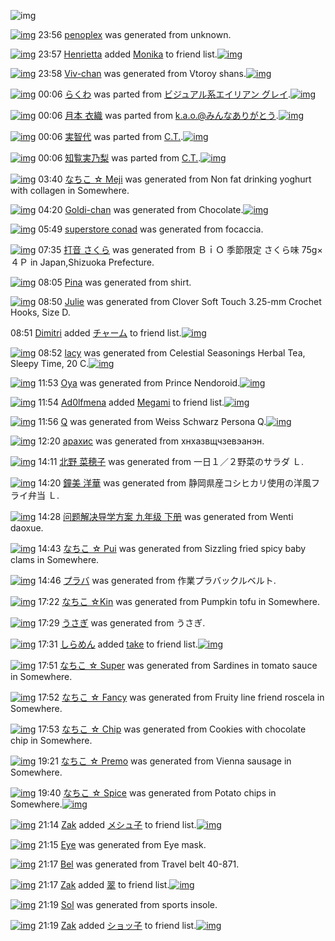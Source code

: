 ![img](http://gdrive-cdn.herokuapp.com/537b65a5bc09f0000721dda7/512px-barcode.png)

[![img](http://www.deviantsart.com/a95phi.png)](http://www.barcodekanojo.com/kanojo/3192834/penoplex) 23:56 [penoplex](http://www.barcodekanojo.com/kanojo/3192834/penoplex) was generated from unknown.

[![img](http://www.deviantsart.com/3ifgcdt.jpeg)](http://www.barcodekanojo.com/user/428746/Henrietta) 23:57 [Henrietta](http://www.barcodekanojo.com/user/428746/Henrietta) added [Monika](http://www.barcodekanojo.com/kanojo/3038604/Monika) to friend list.[![img](http://www.deviantsart.com/2vu1r0v.png)](http://www.barcodekanojo.com/kanojo/3038604/Monika) 

[![img](http://www.deviantsart.com/2li5n77.png)](http://www.barcodekanojo.com/kanojo/3192835/Viv-chan) 23:58 [Viv-chan](http://www.barcodekanojo.com/kanojo/3192835/Viv-chan) was generated from Vtoroy shans.[![img](http://www.deviantsart.com/1n5ct0t.jpeg)](http://www.barcodekanojo.com/product_images/barcode/6018346/1424357837/Vtoroy%20shans.jpg) 

[![img](http://www.deviantsart.com/1c06dt6.png)](http://www.barcodekanojo.com/kanojo/3191878/%E3%82%89%E3%81%8F%E3%82%8F) 00:06 [らくわ](http://www.barcodekanojo.com/kanojo/3191878/%E3%82%89%E3%81%8F%E3%82%8F) was parted from [ビジュアル系エイリアン グレイ](http://www.barcodekanojo.com/kanojo/3191878/%E3%82%89%E3%81%8F%E3%82%8F).[![img](http://www.deviantsart.com/kj51e0.jpeg)](http://www.barcodekanojo.com/user/441/%E3%83%93%E3%82%B8%E3%83%A5%E3%82%A2%E3%83%AB%E7%B3%BB%E3%82%A8%E3%82%A4%E3%83%AA%E3%82%A2%E3%83%B3%20%E3%82%B0%E3%83%AC%E3%82%A4) 

[![img](http://www.deviantsart.com/3fraa1f.png)](http://www.barcodekanojo.com/kanojo/2523640/%E6%9C%88%E6%9C%AC%20%E8%A1%A3%E7%B9%94) 00:06 [月本 衣織](http://www.barcodekanojo.com/kanojo/2523640/%E6%9C%88%E6%9C%AC%20%E8%A1%A3%E7%B9%94) was parted from [k.a.o.@みんなありがとう](http://www.barcodekanojo.com/kanojo/2523640/%E6%9C%88%E6%9C%AC%20%E8%A1%A3%E7%B9%94).[![img](http://www.deviantsart.com/1ne7497.jpeg)](http://www.barcodekanojo.com/user/30944/k.a.o.%40%E3%81%BF%E3%82%93%E3%81%AA%E3%81%82%E3%82%8A%E3%81%8C%E3%81%A8%E3%81%86) 

[![img](http://www.deviantsart.com/et6tap.png)](http://www.barcodekanojo.com/kanojo/2320191/%E5%AE%9F%E6%99%BA%E4%BB%A3) 00:06 [実智代](http://www.barcodekanojo.com/kanojo/2320191/%E5%AE%9F%E6%99%BA%E4%BB%A3) was parted from [C.T.](http://www.barcodekanojo.com/kanojo/2320191/%E5%AE%9F%E6%99%BA%E4%BB%A3).[![img](http://www.deviantsart.com/fhrc6a.jpeg)](http://www.barcodekanojo.com/user/272165/C.T.) 

[![img](http://www.deviantsart.com/2clp6fq.png)](http://www.barcodekanojo.com/kanojo/2220219/%E7%9F%A5%E8%A6%A7%E5%AE%9F%E4%B9%83%E6%A2%A8) 00:06 [知覧実乃梨](http://www.barcodekanojo.com/kanojo/2220219/%E7%9F%A5%E8%A6%A7%E5%AE%9F%E4%B9%83%E6%A2%A8) was parted from [C.T.](http://www.barcodekanojo.com/kanojo/2220219/%E7%9F%A5%E8%A6%A7%E5%AE%9F%E4%B9%83%E6%A2%A8).[![img](http://www.deviantsart.com/fhrc6a.jpeg)](http://www.barcodekanojo.com/user/272165/C.T.) 

[![img](http://www.deviantsart.com/2bmpaon.png)](http://www.barcodekanojo.com/kanojo/3192836/%E3%81%AA%E3%81%A1%E3%81%93%20%E2%98%86%20Meji) 03:40 [なちこ ☆ Meji](http://www.barcodekanojo.com/kanojo/3192836/%E3%81%AA%E3%81%A1%E3%81%93%20%E2%98%86%20Meji) was generated from Non fat drinking yoghurt with collagen in Somewhere.

[![img](http://www.deviantsart.com/2kmh42v.png)](http://www.barcodekanojo.com/kanojo/3192837/Goldi-chan) 04:20 [Goldi-chan](http://www.barcodekanojo.com/kanojo/3192837/Goldi-chan) was generated from Chocolate.[![img](http://www.deviantsart.com/1sbtlfv.jpeg)](http://www.barcodekanojo.com/product_images/barcode/6018348/1424373553/Chocolate.jpg) 

[![img](http://www.deviantsart.com/3adiioe.png)](http://www.barcodekanojo.com/kanojo/3192838/superstore%20conad) 05:49 [superstore conad](http://www.barcodekanojo.com/kanojo/3192838/superstore%20conad) was generated from focaccia.

[![img](http://www.deviantsart.com/2j1i90m.png)](http://www.barcodekanojo.com/kanojo/3192839/%E6%89%93%E9%9F%B3%20%E3%81%95%E3%81%8F%E3%82%89) 07:35 [打音 さくら](http://www.barcodekanojo.com/kanojo/3192839/%E6%89%93%E9%9F%B3%20%E3%81%95%E3%81%8F%E3%82%89) was generated from ＢｉＯ 季節限定 さくら味 75g×４Ｐ in Japan,Shizuoka Prefecture.

[![img](http://www.deviantsart.com/4jv95k.png)](http://www.barcodekanojo.com/kanojo/3192840/Pina) 08:05 [Pina](http://www.barcodekanojo.com/kanojo/3192840/Pina) was generated from shirt.

[![img](http://www.deviantsart.com/3v3jtdv.png)](http://www.barcodekanojo.com/kanojo/3192841/Julie) 08:50 [Julie](http://www.barcodekanojo.com/kanojo/3192841/Julie) was generated from Clover Soft Touch 3.25-mm Crochet Hooks, Size D.

08:51 [Dimitri](http://www.barcodekanojo.com/user/500246/Dimitri) added [チャーム](http://www.barcodekanojo.com/kanojo/1657205/%E3%83%81%E3%83%A3%E3%83%BC%E3%83%A0) to friend list.[![img](http://www.deviantsart.com/pjbshs.png)](http://www.barcodekanojo.com/kanojo/1657205/%E3%83%81%E3%83%A3%E3%83%BC%E3%83%A0) 

[![img](http://www.deviantsart.com/ttepl8.png)](http://www.barcodekanojo.com/kanojo/3192842/lacy) 08:52 [lacy](http://www.barcodekanojo.com/kanojo/3192842/lacy) was generated from Celestial Seasonings Herbal Tea, Sleepy Time, 20 C.[![img](http://www.deviantsart.com/2a8mk3u.jpeg)](http://www.barcodekanojo.com/product_images/barcode/6018354/1424389912/50x50xCelestial,P20Seasonings,P20Herbal,P20Tea,P2C,P20Sleepy,P20Time,P2C,P2020,P20C.jpg,qw=88,ah=88.pagespeed.ic.i29nLuJ9Jt.jpg) 

[![img](http://www.deviantsart.com/3e4e686.png)](http://www.barcodekanojo.com/kanojo/3192843/Oya) 11:53 [Oya](http://www.barcodekanojo.com/kanojo/3192843/Oya) was generated from Prince Nendoroid.[![img](http://www.deviantsart.com/2d3l25o.jpeg)](http://www.barcodekanojo.com/product_images/barcode/6018355/1424400768/Prince%20Nendoroid.jpg) 

[![img](http://www.deviantsart.com/2qtvvij.jpeg)](http://www.barcodekanojo.com/user/404550/Ad0lfmena) 11:54 [Ad0lfmena](http://www.barcodekanojo.com/user/404550/Ad0lfmena) added [Megami](http://www.barcodekanojo.com/kanojo/2380209/Megami) to friend list.[![img](http://www.deviantsart.com/fbvqc5.png)](http://www.barcodekanojo.com/kanojo/2380209/Megami) 

[![img](http://www.deviantsart.com/1lm0066.png)](http://www.barcodekanojo.com/kanojo/3192844/Q) 11:56 [Q](http://www.barcodekanojo.com/kanojo/3192844/Q) was generated from Weiss Schwarz Persona Q.[![img](http://www.deviantsart.com/323hbnk.jpeg)](http://www.barcodekanojo.com/product_images/barcode/6018357/1424400914/Weiss%20Schwarz%20Persona%20Q.jpg) 

[![img](http://www.deviantsart.com/37c13st.png)](http://www.barcodekanojo.com/kanojo/3192845/%D0%B0%D1%80%D0%B0%D1%85%D0%B8%D1%81) 12:20 [арахис](http://www.barcodekanojo.com/kanojo/3192845/%D0%B0%D1%80%D0%B0%D1%85%D0%B8%D1%81) was generated from хнхазвщчзевэанэн.

[![img](http://www.deviantsart.com/7hsouo.png)](http://www.barcodekanojo.com/kanojo/3192846/%E5%8C%97%E9%87%8E%20%E8%8F%9C%E7%A9%82%E5%AD%90) 14:11 [北野 菜穂子](http://www.barcodekanojo.com/kanojo/3192846/%E5%8C%97%E9%87%8E%20%E8%8F%9C%E7%A9%82%E5%AD%90) was generated from 一日１／２野菜のサラダ Ｌ.

[![img](http://www.deviantsart.com/3nacdla.png)](http://www.barcodekanojo.com/kanojo/3192847/%E9%90%98%E7%BE%8E%20%E6%B4%8B%E8%8F%AF) 14:20 [鐘美 洋華](http://www.barcodekanojo.com/kanojo/3192847/%E9%90%98%E7%BE%8E%20%E6%B4%8B%E8%8F%AF) was generated from 静岡県産コシヒカリ使用の洋風フライ弁当 Ｌ.

[![img](http://www.deviantsart.com/1isi75b.png)](http://www.barcodekanojo.com/kanojo/3192848/%E9%97%AE%E9%A2%98%E8%A7%A3%E5%86%B3%E5%AF%BC%E5%AD%A6%E6%96%B9%E6%A1%88%20%E4%B9%9D%E5%B9%B4%E7%BA%A7%20%E4%B8%8B%E5%86%8C) 14:28 [问题解决导学方案 九年级 下册](http://www.barcodekanojo.com/kanojo/3192848/%E9%97%AE%E9%A2%98%E8%A7%A3%E5%86%B3%E5%AF%BC%E5%AD%A6%E6%96%B9%E6%A1%88%20%E4%B9%9D%E5%B9%B4%E7%BA%A7%20%E4%B8%8B%E5%86%8C) was generated from Wenti daoxue.

[![img](http://www.deviantsart.com/107q0c6.png)](http://www.barcodekanojo.com/kanojo/3192849/%E3%81%AA%E3%81%A1%E3%81%93%20%E2%98%86%20Pui) 14:43 [なちこ ☆ Pui](http://www.barcodekanojo.com/kanojo/3192849/%E3%81%AA%E3%81%A1%E3%81%93%20%E2%98%86%20Pui) was generated from Sizzling fried spicy baby clams in Somewhere.

[![img](http://www.deviantsart.com/1og9n0r.png)](http://www.barcodekanojo.com/kanojo/3192850/%E3%83%97%E3%83%A9%E3%83%90) 14:46 [プラバ](http://www.barcodekanojo.com/kanojo/3192850/%E3%83%97%E3%83%A9%E3%83%90) was generated from 作業プラバックルベルト.

[![img](http://www.deviantsart.com/1c73drl.png)](http://www.barcodekanojo.com/kanojo/3192851/%E3%81%AA%E3%81%A1%E3%81%93%20%E2%98%86Kin) 17:22 [なちこ ☆Kin](http://www.barcodekanojo.com/kanojo/3192851/%E3%81%AA%E3%81%A1%E3%81%93%20%E2%98%86Kin) was generated from Pumpkin tofu in Somewhere.

[![img](http://www.deviantsart.com/2v2sf9g.png)](http://www.barcodekanojo.com/kanojo/3192852/%E3%81%86%E3%81%95%E3%81%8E) 17:29 [うさぎ](http://www.barcodekanojo.com/kanojo/3192852/%E3%81%86%E3%81%95%E3%81%8E) was generated from うさぎ.

[![img](http://www.deviantsart.com/3uo7k9l.jpeg)](http://www.barcodekanojo.com/user/473872/%E3%81%97%E3%82%89%E3%82%81%E3%82%93) 17:31 [しらめん](http://www.barcodekanojo.com/user/473872/%E3%81%97%E3%82%89%E3%82%81%E3%82%93) added [take](http://www.barcodekanojo.com/kanojo/3063260/take) to friend list.[![img](http://www.deviantsart.com/jbmeoq.png)](http://www.barcodekanojo.com/kanojo/3063260/take) 

[![img](http://www.deviantsart.com/1aieukk.png)](http://www.barcodekanojo.com/kanojo/3192853/%E3%81%AA%E3%81%A1%E3%81%93%20%E2%98%86%20Super) 17:51 [なちこ ☆ Super](http://www.barcodekanojo.com/kanojo/3192853/%E3%81%AA%E3%81%A1%E3%81%93%20%E2%98%86%20Super) was generated from Sardines in tomato sauce in Somewhere.

[![img](http://www.deviantsart.com/hb0lol.png)](http://www.barcodekanojo.com/kanojo/3192854/%E3%81%AA%E3%81%A1%E3%81%93%20%E2%98%86%20Fancy) 17:52 [なちこ ☆ Fancy](http://www.barcodekanojo.com/kanojo/3192854/%E3%81%AA%E3%81%A1%E3%81%93%20%E2%98%86%20Fancy) was generated from Fruity line friend roscela in Somewhere.

[![img](http://www.deviantsart.com/2eut9kn.png)](http://www.barcodekanojo.com/kanojo/3192855/%E3%81%AA%E3%81%A1%E3%81%93%20%E2%98%86%20Chip) 17:53 [なちこ ☆ Chip](http://www.barcodekanojo.com/kanojo/3192855/%E3%81%AA%E3%81%A1%E3%81%93%20%E2%98%86%20Chip) was generated from Cookies with chocolate chip in Somewhere.

[![img](http://www.deviantsart.com/f0qiec.png)](http://www.barcodekanojo.com/kanojo/3192856/%E3%81%AA%E3%81%A1%E3%81%93%20%E2%98%86%20Premo) 19:21 [なちこ ☆ Premo](http://www.barcodekanojo.com/kanojo/3192856/%E3%81%AA%E3%81%A1%E3%81%93%20%E2%98%86%20Premo) was generated from Vienna sausage in Somewhere.

[![img](http://www.deviantsart.com/2drfdt9.png)](http://www.barcodekanojo.com/kanojo/3192857/%E3%81%AA%E3%81%A1%E3%81%93%20%E2%98%86%20Spice) 19:40 [なちこ ☆ Spice](http://www.barcodekanojo.com/kanojo/3192857/%E3%81%AA%E3%81%A1%E3%81%93%20%E2%98%86%20Spice) was generated from Potato chips in Somewhere.[![img](http://www.deviantsart.com/3rr0uub.jpeg)](http://www.barcodekanojo.com/product_images/barcode/1853105/1298469809/roller%20coaster.jpg) 

[![img](http://www.deviantsart.com/2dtl6i2.jpeg)](http://www.barcodekanojo.com/user/280625/Zak) 21:14 [Zak](http://www.barcodekanojo.com/user/280625/Zak) added [メシュ子](http://www.barcodekanojo.com/kanojo/2482039/%E3%83%A1%E3%82%B7%E3%83%A5%E5%AD%90) to friend list.[![img](http://www.deviantsart.com/1ed6lat.png)](http://www.barcodekanojo.com/kanojo/2482039/%E3%83%A1%E3%82%B7%E3%83%A5%E5%AD%90) 

[![img](http://www.deviantsart.com/2imu1co.png)](http://www.barcodekanojo.com/kanojo/3192858/Eye) 21:15 [Eye](http://www.barcodekanojo.com/kanojo/3192858/Eye) was generated from Eye mask.

[![img](http://www.deviantsart.com/2sodfvm.png)](http://www.barcodekanojo.com/kanojo/3192859/Bel) 21:17 [Bel](http://www.barcodekanojo.com/kanojo/3192859/Bel) was generated from Travel belt 40-871.

[![img](http://www.deviantsart.com/2dtl6i2.jpeg)](http://www.barcodekanojo.com/user/280625/Zak) 21:17 [Zak](http://www.barcodekanojo.com/user/280625/Zak) added [翠](http://www.barcodekanojo.com/kanojo/2909432/%E7%BF%A0) to friend list.[![img](http://www.deviantsart.com/1skluds.png)](http://www.barcodekanojo.com/kanojo/2909432/%E7%BF%A0) 

[![img](http://www.deviantsart.com/3vinokj.png)](http://www.barcodekanojo.com/kanojo/3192860/Sol) 21:19 [Sol](http://www.barcodekanojo.com/kanojo/3192860/Sol) was generated from sports insole.

[![img](http://www.deviantsart.com/2dtl6i2.jpeg)](http://www.barcodekanojo.com/user/280625/Zak) 21:19 [Zak](http://www.barcodekanojo.com/user/280625/Zak) added [ショッ子](http://www.barcodekanojo.com/kanojo/2878040/%E3%82%B7%E3%83%A7%E3%83%83%E5%AD%90) to friend list.[![img](http://www.deviantsart.com/3c95i8j.png)](http://www.barcodekanojo.com/kanojo/2878040/%E3%82%B7%E3%83%A7%E3%83%83%E5%AD%90) 


